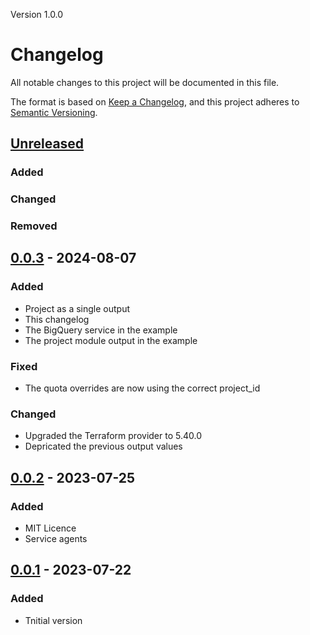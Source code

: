 Version 1.0.0
# Changelog

All notable changes to this project will be documented in this file.

The format is based on [Keep a Changelog](https://keepachangelog.com/en/1.1.0/),
and this project adheres to [Semantic Versioning](https://semver.org/spec/v2.0.0.html).

## [Unreleased]

### Added

### Changed

### Removed

## [0.0.3] - 2024-08-07

### Added
- Project as a single output
- This changelog
- The BigQuery service in the example
- The project module output in the example

### Fixed
- The quota overrides are now using the correct project_id

### Changed
- Upgraded the Terraform provider to 5.40.0
- Depricated the previous output values

## [0.0.2] - 2023-07-25

### Added
- MIT Licence
- Service agents

## [0.0.1] - 2023-07-22
### Added
- Tnitial version

[unreleased]: https://github.com/duizendstra/dui-terraform-gcp-project/compare/v0.0.3...HEAD
[0.0.3]: https://github.com/duizendstra/dui-terraform-gcp-project/compare/v0.0.2...v0.0.3
[0.0.2]: https://github.com/duizendstra/dui-terraform-gcp-project/compare/v0.0.1...v0.0.2
[0.0.1]: https://github.com/duizendstra/dui-terraform-gcp-project/releases/tag/v0.0.1

